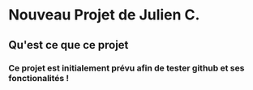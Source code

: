 # Nouveau Projet de Julien C.

## Qu'est ce que ce projet

### Ce projet est initialement prévu afin de tester github et ses fonctionalités !